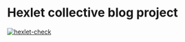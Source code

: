 # Hexlet collective blog project
[![hexlet-check](https://github.com/EskovDMTA/rails-project-64/actions/workflows/hexlet-check.yml/badge.svg)](https://github.com/EskovDMTA/rails-project-64/actions/workflows/hexlet-check.yml)
